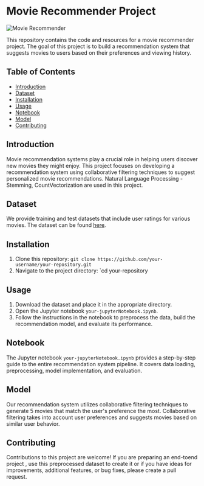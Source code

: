 # Movie Recommender Project

![Movie Recommender](https://developer-blogs.nvidia.com/wp-content/uploads/2021/04/Whats-recommendation-system_Pic-2.png) <!-- Replace with an image relevant to your project -->

This repository contains the code and resources for a movie recommender project. The goal of this project is to build a recommendation system that suggests movies to users based on their preferences and viewing history.

## Table of Contents
- [Introduction](#introduction)
- [Dataset](#dataset)
- [Installation](#installation)
- [Usage](#usage)
- [Notebook](#notebook)
- [Model](#model)
- [Contributing](#contributing)

## Introduction
Movie recommendation systems play a crucial role in helping users discover new movies they might enjoy. This project focuses on developing a recommendation system using collaborative filtering techniques to suggest personalized movie recommendations. Natural Language Processing - Stemming, CountVectorization are used in this project.

## Dataset
We provide training and test datasets that include user ratings for various movies. The dataset can be found [here]([(https://www.kaggle.com/datasets/tmdb/tmdb-movie-metadata])). <!-- Provide a link to the dataset if it's publicly available -->

## Installation
1. Clone this repository: `git clone https://github.com/your-username/your-repository.git`
2. Navigate to the project directory: `cd your-repository

## Usage
1. Download the dataset and place it in the appropriate directory.
2. Open the Jupyter notebook `your-jupyterNotebook.ipynb`.
3. Follow the instructions in the notebook to preprocess the data, build the recommendation model, and evaluate its performance.

## Notebook
The Jupyter notebook `your-jupyterNotebook.ipynb` provides a step-by-step guide to the entire recommendation system pipeline. It covers data loading, preprocessing, model implementation, and evaluation.

## Model
Our recommendation system utilizes collaborative filtering techniques to generate 5 movies that match the user's preference the most. Collaborative filtering takes into account user preferences and suggests movies based on similar user behavior.


## Contributing
Contributions to this project are welcome! If you are preparing an end-toend project , use this preprocessed dataset to create it or if you have ideas for improvements, additional features, or bug fixes, please create a pull request.




